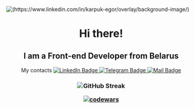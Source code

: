 ![(https://www.linkedin.com/in/karpuk-egor/overlay/background-image/)](https://media.licdn.com/dms/image/D4D16AQFt9LNDBl4t1A/profile-displaybackgroundimage-shrink_350_1400/0/1674672437458?e=1682553600&v=beta&t=j3HK0onq0aeSVWcisjzZo9qOFGaOYLQFH2kZUhKKHow)

<h1 align="center">Hi there!</h1>
<h2 align="center">I am a Front-end Developer from Belarus</h3>



<div align="center">
  <span align="center">My contacts</span>
  <a href="https://www.linkedin.com/in/karpuk-egor/" target="_blank">
    <img src="https://img.shields.io/badge/LinkedIn-blue?style=for-the-badge&logo=linkedin&logoColor=white" alt="LinkedIn Badge"/>
  </a>
  <a href="https://t.me/Pikadorius" target="_blank">
    <img src="https://img.shields.io/badge/Telegram-blue?style=for-the-badge&logo=telegram&logoColor=white" alt="Telegram Badge"/>
  </a>
  <a href="mailto:karpukea@yandex.ru" target="_blank">
    <img src="https://img.shields.io/badge/Mail-blue?style=for-the-badge&logo=gmail&logoColor=white" alt="Mail Badge"/>
  </a>
</div>


<h3 align="center">
  
![GitHub Streak](https://streak-stats.demolab.com/?user=Pikadorius&theme=dark)
  
[![codewars](https://www.codewars.com/users/Pikadorius/badges/large)](https://www.codewars.com/users/Pikadorius)
  
</h3>
